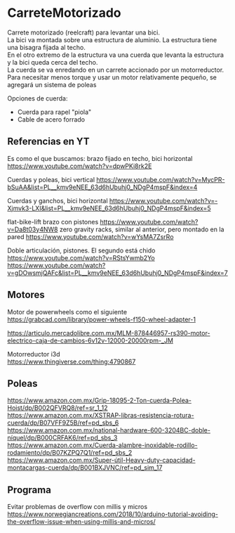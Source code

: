 # CarreteMotorizado
Carrete motorizado (reelcraft) para levantar una bici.  
La bici va montada sobre una estructura de aluminio. La estructura tiene una bisagra fijada al techo.  
En el otro extremo de la estructura va una cuerda que levanta la estructura y la bici queda cerca del techo.  
La cuerda se va enredando en un carrete accionado por un motorreductor.  
Para necesitar menos torque y usar un motor relativamente pequeño, se agregará un sistema de poleas 

Opciones de cuerda:  
- Cuerda para rapel "piola"
- Cable de acero forrado

## Referencias en YT
Es como el que buscamos: brazo fijado en techo, bici horizontal  
https://www.youtube.com/watch?v=dpwPKi8rk2E

Cuerdas y poleas, bici vertical
https://www.youtube.com/watch?v=MycPR-bSuAA&list=PL__kmv9eNEE_63d6hUbuhj0_NDgP4mspF&index=4

Cuerdas y ganchos, bici horizontal
https://www.youtube.com/watch?v=-Xjmvk3-LXI&list=PL__kmv9eNEE_63d6hUbuhj0_NDgP4mspF&index=5

flat-bike-lift brazo con pistones
https://www.youtube.com/watch?v=Da8t03y4NW8
zero gravity racks, similar al anterior, pero montado en la pared
https://www.youtube.com/watch?v=wYsMA7ZsrRo

Doble articulación, pistones. El segundo está chido
https://www.youtube.com/watch?v=RStsYwmb2Yo
https://www.youtube.com/watch?v=gDOwsmjQAFc&list=PL__kmv9eNEE_63d6hUbuhj0_NDgP4mspF&index=7


## Motores
Motor de powerwheels como el siguiente  
https://grabcad.com/library/power-wheels-f150-wheel-adapter-1  

https://articulo.mercadolibre.com.mx/MLM-878446957-rs390-motor-electrico-caja-de-cambios-6v12v-12000-20000rpm-_JM  

Motorreductor i3d  
https://www.thingiverse.com/thing:4790867  

## Poleas
https://www.amazon.com.mx/Grip-18095-2-Ton-cuerda-Polea-Hoist/dp/B002QFVRQ8/ref=sr_1_12  
https://www.amazon.com.mx/XSTRAP-libras-resistencia-rotura-cuerda/dp/B07VFF9Z5B/ref=pd_sbs_6  
https://www.amazon.com.mx/national-hardware-600-3204BC-doble-níquel/dp/B000CRFAK6/ref=pd_sbs_3  
https://www.amazon.com.mx/Cuerda-alambre-inoxidable-rodillo-rodamiento/dp/B07KZPQ7Q1/ref=pd_sbs_2  
https://www.amazon.com.mx/Super-útil-Heavy-duty-capacidad-montacargas-cuerda/dp/B001BXJVNC/ref=pd_sim_17  

## Programa
Evitar problemas de overflow con millis y micros  
https://www.norwegiancreations.com/2018/10/arduino-tutorial-avoiding-the-overflow-issue-when-using-millis-and-micros/  
